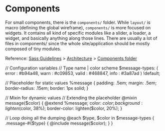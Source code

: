 # Components

For small components, there is the `components/` folder. While `layout/` is macro (defining the global wireframe), `components/` is more focused on widgets. It contains all kind of specific modules like a slider, a loader, a widget, and basically anything along those lines. There are usually a lot of files in components/ since the whole site/application should be mostly composed of tiny modules.

Reference: [Sass Guidelines](http://sass-guidelin.es/) > [Architecture](http://sass-guidelin.es/#architecture) > [Components folder](http://sass-guidelin.es/#components-folder)

// Configuration variables
// Type name | color scheme
$message-types: (
  error : #b94a48,
  warn  : #c09853,
  valid : #468847,
  info  : #3a87ad
) !default;
 
// Placeholder for static values
%message {
	  padding: .5em;
	  margin: .5em;
	  border-radius: .15em;
	  border: 1px solid;
}
 
// Mixin for dynamic values
// Extending the placeholder
@mixin message($color) {
  @extend %message;
  color: $color;
  background: lighten($color, 38%);
  border-color: lighten($color, 20%);
}
 
// Loop doing all the dumping
@each $type, $color in $message-types {
  .message-#{$type} {
    @include message($color);
  }
}